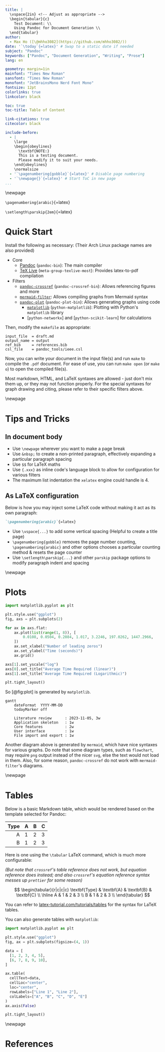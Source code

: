 ```yaml
---
title: |
  \vspace{2in} <!-- Adjust as appropriate -->
  \begin{tabular}{c}
    Test Document: \\
    Using Pandoc for Document Generation \\
  \end{tabular}
author:
  - Max Ho ([\@mhho3082](https://github.com/mhho3082/))
date: '`\today`{=latex}' # Swap to a static date if needed
subject: "Pandoc"
keywords: ["Pandoc", "Document Generation", "Writing", "Prose"]
lang: en

geometry: margin=1in
mainfont: "Times New Roman"
sansfont: "Times New Roman"
monofont: "JetBrainsMono Nerd Font Mono"
fontsize: 12pt
colorlinks: true
linkcolor: black

toc: true
toc-title: Table of Content

link-citations: true
citecolor: black

include-before:
  - |
    \large
    \begin{obeylines}
      \textbf{NOTE:}
      This is a testing document.
      Please modify it to suit your needs.
    \end{obeylines}
    \normalsize
  - '`\pagenumbering{gobble}`{=latex}' # Disable page numbering
  - '`\newpage{}`{=latex}' # Start ToC in new page
...
```


<!-- Table of Content is generated here, right after title -->

\newpage

<!-- Switch to normal ('arabic') page numbering -->
<!-- ( You can also use 'roman' page numbering for preamble) -->
<!-- (https://latex-tutorial.com/page-numbering-latex/) -->

`\pagenumbering{arabic}`{=latex}

<!-- Adjust paragraph spacing -->

`\setlength\parskip{2em}`{=latex}

# Quick Start

Install the following as necessary:
(Their Arch Linux package names are also provided)

- Core
  - [Pandoc](https://pandoc.org/) (`pandoc-bin`):
    The main compiler
  - [TeX Live](https://tug.org/texlive/) (`meta-group-texlive-most`):
    Provides latex-to-pdf compilation
- Filters
  - [`pandoc-crossref`](https://github.com/lierdakil/pandoc-crossref) (`pandoc-crossref-bin`):
    Allows referencing figures and more
  - [`mermaid-filter`](https://github.com/raghur/mermaid-filter):
    Allows compiling graphs from Mermaid syntax
  - [`pandoc-plot`](https://github.com/LaurentRDC/pandoc-plot) (`pandoc-plot-bin`):
    Allows generating graphs using code
    - [`matplotlib`](https://matplotlib.org/) (`python-matplotlib`):
      Plotting with Python's `matplotlib` library
    - [`python-networkx`] and [`python-scikit-learn`] for calculations

Then, modify the `makefile` as appropriate:

```make
input_file  = draft.md
output_name = output
ref_bib     = references.bib
csl_file    = pandoc_tools/ieee.csl
```

Now, you can write your document in the input file(s)
and run `make` to compile the `.pdf` document.
For ease of use, you can run `make open` (or `make o`)
to open the compiled file(s).

Most markdown, HTML, and LaTeX syntaxes are allowed -
just don't mix them up, or they may not function properly.
For the special syntaxes for graph drawing and citing,
please refer to their specific filters above.

\newpage

# Tips and Tricks

## In document body

- Use `\newpage` wherever you want to make a page break
- Use `&nbsp;` to create a non-printed paragraph,
  effectively expanding a particular paragraph spacing
- Use `$$` for LaTeX maths
- Use `{.xxx}` as inline code's language block
  to allow for configuration for various filters
- The maximum list indentation the `xelatex` engine
  could handle is 4.

## As LaTeX configuration

Below is how you may inject some LaTeX code
without making it act as its own paragraph:

```markdown
`\pagenumbering{arabic}`{=latex}
```

- Use `\vspace{...}` to add some vertical spacing
  (Helpful to create a title page)
- `\pagenumbering{gobble}` removes the page number counting,
  `\pagenumbering{arabic}` and other options chooses a particular counting method
  & resets the page counter
- Use `\setlength\parskip{...}` and other `parskip` package options
  to modify paragraph indent and spacing

\newpage

# Plots

```{.py .matplotlib format=svg caption="A matplotlib test code." #fig:plot}
import matplotlib.pyplot as plt

plt.style.use("ggplot")
fig, axs = plt.subplots(2)

for ax in axs.flat:
    ax.plot(list(range(1, 8)), [
        0.0108, 0.0504, 0.2084, 1.017, 3.2246, 197.0262, 1447.2966,
    ])
    ax.set_xlabel("Number of leading zeros")
    ax.set_ylabel("Time (seconds)")
    ax.grid()

axs[1].set_yscale("log")
axs[0].set_title("Average Time Required (linear)")
axs[1].set_title("Average Time Required (Logarithmic)")

plt.tight_layout()
```

So [@fig:plot] is generated by `matplotlib`.

```{.mermaid format=svg}
gantt
    dateFormat  YYYY-MM-DD
    todayMarker off

    Literature review      : 2023-11-05, 3w
    Application skeleton   : 1w
    Core features          : 2w
    User interface         : 1w
    File import and export : 1w
```

Another diagram above is generated by `mermaid`,
which have nice syntaxes for various graphs.
Do note that some diagram types, such as `flowchart`,
may require `png` output instead of the nicer `svg`,
else the text would not load in them.
Also, for some reason,
`pandoc-crossref` do not work with `mermaid-filter`'s diagrams.

\newpage

# Tables

Below is a basic Markdown table,
which would be rendered based on the template selected for Pandoc:

| Type | A   | B   | C   |
| ---: | --- | --- | --- |
|    A | 1   | 2   | 3   |
|    B | 1   | 2   | 3   |

Here is one using the `\tabular` LaTeX command,
which is much more configurable:

_(But note that `crossref`'s table reference
does not work, but equation reference does instead;
and also `crossref`'s equation reference syntax
messes up `prettier` for some reason)_

$$
\begin{tabular}{r|c|c|c}
  \textbf{Type} & \textbf{A} & \textbf{B} & \textbf{C} \\
  \hline
  A & 1 & 2 & 3 \\
  B & 1 & 2 & 3 \\
\end{tabular}
$$

You can refer to
[latex-tutorial.com/tutorials/tables](https://latex-tutorial.com/tutorials/tables/)
for the syntax for LaTeX tables.

You can also generate tables with `matplotlib`:

```{.py .matplotlib format=svg caption="A matplotlib based table." #fig:mpltable}
import matplotlib.pyplot as plt

plt.style.use("ggplot")
fig, ax = plt.subplots(figsize=(4, 1))

data = [
  [1, 2, 3, 4, 5],
  [6, 7, 8, 9, 10],
]

ax.table(
  cellText=data,
  cellLoc="center",
  loc="center",
  rowLabels=["Line 1", "Line 2"],
  colLabels=["A", "B", "C", "D", "E"]
)
ax.axis(False)

plt.tight_layout()
```

\newpage

# References

<!-- Bibliography is generated here, at the end of document -->
